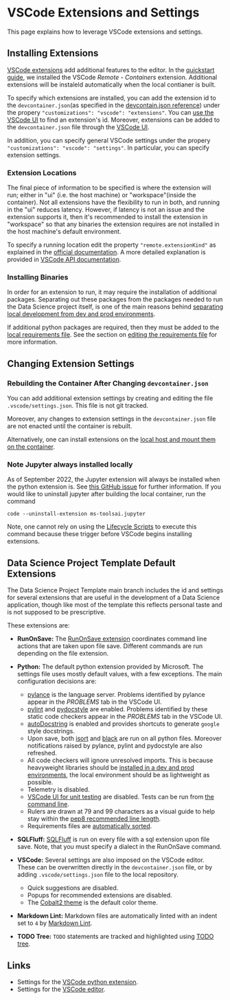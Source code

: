 # VSCode Extensions and Settings

This page explains how to leverage VSCode extensions and settings.

## Installing Extensions

[VSCode extensions](https://code.visualstudio.com/docs/editor/extension-marketplace) add additional features to the editor. In the [quickstart guide](../quickstart/quickstart.md#optional-visual-studio-code), we installed the VSCode _Remote - Containers_ extension. Additional extensions will be instaleld automatically when the local contianer is built.

To specify which extensions are installed, you can add the extension id to the `devcontainer.json`(as specified in the [devcontain.json reference](https://containers.dev/supporting)) under the propery `"customizations": "vscode": "extensions"`. You can [use the VSCode UI](https://code.visualstudio.com/docs/editor/extension-marketplace#_command-line-extension-management) to find an extension's id. Moreover, extensions can be added to the `devcontainer.json` file through the [VSCode UI](https://code.visualstudio.com/docs/remote/containers#_managing-extensions).

In addition, you can specify general VSCode settings under the propery `"customizations": "vscode": "settings"`. In particular, you can specify extension settings.

### Extension Locations

The final piece of information to be specified is where the extension will run; either in "ui" (i.e. the host machine) or "workspace"(inside the container). Not all extensions have the flexibility to run in both, and running in the "ui" reduces latency. However, if latency is not an issue and the extension supports it, then it's recommended to install the extension in "workspace" so that any binaries the extension requires are not installed in the host machine's default environment.

To specify a running location edit the property `"remote.extensionKind"` as explained in the [official documentation](https://code.visualstudio.com/docs/remote/containers#_advanced-forcing-an-extension-to-run-locally-or-remotely). A more detailed explanation is provided in [VSCode API documentation](https://code.visualstudio.com/api/advanced-topics/extension-host#preferred-extension-location).

### Installing Binaries

In order for an extension to run, it may require the installation of additional packages. Separating out these packages from the packages needed to run the Data Science project itself, is one of the main reasons behind [separating local development from dev and prod environments](../design/design.md#environments-in-a-data-sciene-project).

If additional python packages are required, then they must be added to the [local requirements file](https://github.com/mark-curran/data-science-project-template/blob/main/.devcontainer/local-requirements.txt). See the section on [editing the requirements file](../additional_features/editing_requirements.md) for more information.

## Changing Extension Settings

### Rebuilding the Container After Changing `devcontainer.json`

You can add additional extension settings by creating and editing the file `.vscode/settings.json`. This file is not git tracked.

Moreover, any changes to extension settings in the `devcontainer.json` file are not enacted until the container is rebuilt.

Alternatively, one can install extensions on the [local host and mount them on the container](https://code.visualstudio.com/remote/advancedcontainers/avoid-extension-reinstalls).

### Note Jupyter always installed locally

As of September 2022, the Jupyter extension will always be installed when the python extension is. See [this GitHub issue](https://github.com/microsoft/VSCode-jupyter/issues/5520) for further information. If you would like to uninstall jupyter after building the local container, run the command

`code --uninstall-extension ms-toolsai.jupyter`

Note, one cannot rely on using the [Lifecycle Scripts](https://containers.dev/implementors/json_reference/#lifecycle-scripts) to execute this command because these trigger before VSCode begins installing extensions.

## Data Science Project Template Default Extensions

The Data Science Project Template main branch includes the id and settings for several extensions that are useful in the development of a Data Science application, though like most of the template this reflects personal taste and is not supposed to be prescriptive.

These extensions are:

* **RunOnSave:** The [RunOnSave extension](https://marketplace.visualstudio.com/items?itemName=emeraldwalk.RunOnSave) coordinates command line actions that are taken upon file save. Different commands are run depending on the file extension.
* **Python:** The default python extension provided by Microsoft. The settings file uses mostly default values, with a few exceptions. The main configuration decisions are:

    * [pylance](https://marketplace.visualstudio.com/items?itemName=ms-python.vscode-pylance) is the language server. Problems identified by pylance appear in the _PROBLEMS_ tab in the VSCode UI.
    * [pylint](https://pylint.pycqa.org/en/latest/) and [pydocstyle](http://www.pydocstyle.org/en/stable/) are enabled. Problems identified by these static code checkers appear in the _PROBLEMS_ tab in the VSCode UI.
    * [autoDocstring](https://github.com/NilsJPWerner/autoDocstring) is enabled and provides shortcuts to generate `google` style docstrings.
    * Upon save, both [isort](https://pypi.org/project/isort/) and [black](https://pypi.org/project/black/) are run on all python files. Moreover notifications raised by pylance, pylint and pydocstyle are also refreshed.
    * All code checkers will ignore unresolved imports. This is because heavyweight libraries should be [installed in a dev and prod environments](../design/design.md#environments-in-a-data-sciene-project), the local environment should be as lightweight as possible.
    * Telemetry is disabled.
    * [VSCode UI for unit testing](https://code.visualstudio.com/docs/python/testing) are disabled. Tests can be run from [the command line](../additional_features/unit_tests.md).
    * Rulers are drawn at 79 and 99 characters as a visual guide to help stay within the [pep8 recommended line length](https://peps.python.org/pep-0008/#maximum-line-length).
    * Requirements files are [automatically sorted](https://github.com/rehandalal/sort-requirements).

* **SQLFluff:** [SQLFluff]([https://www.sqlfluff.com/) is run on every file with a sql extension upon file save. Note, that you must specify a dialect in the RunOnSave command.
* **VSCode:** Several settings are also imposed on the VSCode editor. These can be overwritten directly in the `devcontainer.json` file, or by adding `.vscode/settings.json` file to the local repository.

    * Quick suggestions are disabled.
    * Popups for recommended extensions are disabled.
    * The [Cobalt2 theme](https://marketplace.visualstudio.com/items?itemName=wesbos.theme-cobalt2) is the default color theme.

* **Markdown Lint:** Markdown files are automatically linted with an indent set to `4` by [Markdown Lint](https://github.com/DavidAnson/markdownlint).
* **TODO Tree:** `TODO` statements are tracked and highlighted using [TODO tree](https://github.com/Gruntfuggly/todo-tree).

## Links

* Settings for the [VSCode python extension](https://code.visualstudio.com/docs/python/settings-reference).
* Settings for the [VSCode editor](https://code.visualstudio.com/docs/getstarted/settings#_settingsjson).
